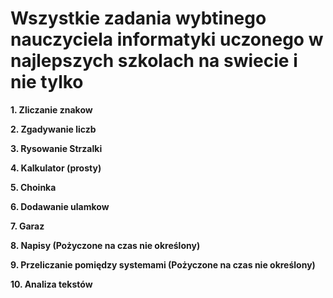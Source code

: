 # Wszystkie zadania wybtinego nauczyciela informatyki uczonego w najlepszych szkolach na swiecie i nie tylko

**1. Zliczanie znakow**

**2. Zgadywanie liczb**

**3. Rysowanie Strzalki**

**4. Kalkulator (prosty)**

**5. Choinka**

**6. Dodawanie ulamkow**

**7. Garaz**

**8. Napisy (Pożyczone na czas nie określony)**

**9. Przeliczanie pomiędzy systemami (Pożyczone na czas nie określony)**

**10. Analiza tekstów**
